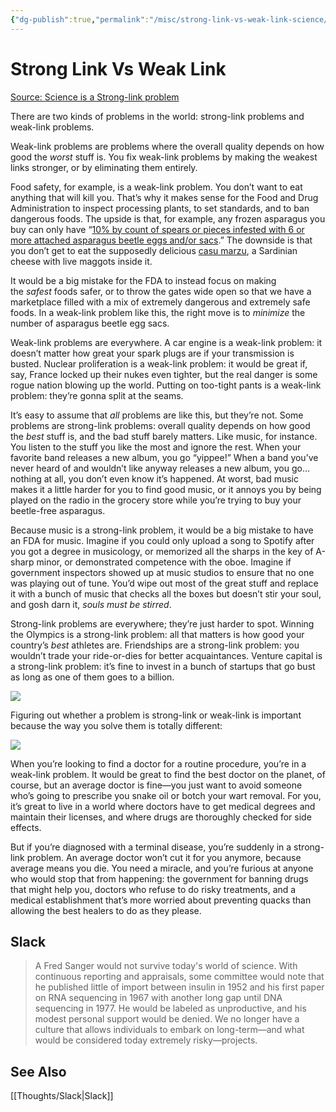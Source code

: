 ```yaml
---
{"dg-publish":true,"permalink":"/misc/strong-link-vs-weak-link-science/","tags":["misc"],"noteIcon":1}
---
```


# Strong Link Vs Weak Link

[Source: Science is a Strong-link problem](https://www.experimental-history.com/p/science-is-a-strong-link-problem)

There are two kinds of problems in the world: strong-link problems and weak-link problems.

Weak-link problems are problems where the overall quality depends on how good the _worst_ stuff is. You fix weak-link problems by making the weakest links stronger, or by eliminating them entirely.

Food safety, for example, is a weak-link problem. You don’t want to eat anything that will kill you. That’s why it makes sense for the Food and Drug Administration to inspect processing plants, to set standards, and to ban dangerous foods. The upside is that, for example, any frozen asparagus you buy can only have “[10% by count of spears or pieces infested with 6 or more attached asparagus beetle eggs and/or sacs](https://www.fda.gov/food/ingredients-additives-gras-packaging-guidance-documents-regulatory-information/food-defect-levels-handbook#commodities).” The downside is that you don’t get to eat the supposedly delicious [casu marzu](https://en.wikipedia.org/wiki/Casu_martzu), a Sardinian cheese with live maggots inside it.

It would be a big mistake for the FDA to instead focus on making the _safest_ foods safer, or to throw the gates wide open so that we have a marketplace filled with a mix of extremely dangerous and extremely safe foods. In a weak-link problem like this, the right move is to _minimize_ the number of asparagus beetle egg sacs.

Weak-link problems are everywhere. A car engine is a weak-link problem: it doesn’t matter how great your spark plugs are if your transmission is busted. Nuclear proliferation is a weak-link problem: it would be great if, say, France locked up their nukes even tighter, but the real danger is some rogue nation blowing up the world. Putting on too-tight pants is a weak-link problem: they’re gonna split at the seams.

It’s easy to assume that _all_ problems are like this, but they’re not. Some problems are strong-link problems: overall quality depends on how good the _best_ stuff is, and the bad stuff barely matters. Like music, for instance. You listen to the stuff you like the most and ignore the rest. When your favorite band releases a new album, you go “yippee!” When a band you’ve never heard of and wouldn’t like anyway releases a new album, you go…nothing at all, you don’t even know it’s happened. At worst, bad music makes it a little harder for you to find good music, or it annoys you by being played on the radio in the grocery store while you’re trying to buy your beetle-free asparagus.

Because music is a strong-link problem, it would be a big mistake to have an FDA for music. Imagine if you could only upload a song to Spotify after you got a degree in musicology, or memorized all the sharps in the key of A-sharp minor, or demonstrated competence with the oboe. Imagine if government inspectors showed up at music studios to ensure that no one was playing out of tune. You’d wipe out most of the great stuff and replace it with a bunch of music that checks all the boxes but doesn’t stir your soul, and gosh darn it, _souls must be stirred_.

Strong-link problems are everywhere; they’re just harder to spot. Winning the Olympics is a strong-link problem: all that matters is how good your country’s _best_ athletes are. Friendships are a strong-link problem: you wouldn’t trade your ride-or-dies for better acquaintances. Venture capital is a strong-link problem: it’s fine to invest in a bunch of startups that go bust as long as one of them goes to a billion.


![](https://substackcdn.com/image/fetch/w_1456,c_limit,f_auto,q_auto:good,fl_progressive:steep/https%3A%2F%2Fsubstack-post-media.s3.amazonaws.com%2Fpublic%2Fimages%2F19cb0bd2-10cc-48c2-ace8-6054faf280f5_515x405.png)



Figuring out whether a problem is strong-link or weak-link is important because the way you solve them is totally different:


![](https://substackcdn.com/image/fetch/w_1456,c_limit,f_auto,q_auto:good,fl_progressive:steep/https%3A%2F%2Fsubstack-post-media.s3.amazonaws.com%2Fpublic%2Fimages%2Fb45480c7-8701-4d2e-9913-51e98e44848e_921x504.png)



When you’re looking to find a doctor for a routine procedure, you’re in a weak-link problem. It would be great to find the best doctor on the planet, of course, but an average doctor is fine—you just want to avoid someone who’s going to prescribe you snake oil or botch your wart removal. For you, it’s great to live in a world where doctors have to get medical degrees and maintain their licenses, and where drugs are thoroughly checked for side effects.

But if you’re diagnosed with a terminal disease, you’re suddenly in a strong-link problem. An average doctor won’t cut it for you anymore, because average means you die. You need a miracle, and you’re furious at anyone who would stop that from happening: the government for banning drugs that might help you, doctors who refuse to do risky treatments, and a medical establishment that’s more worried about preventing quacks than allowing the best healers to do as they please.

## Slack
> A Fred Sanger would not survive today's world of science. With continuous reporting and appraisals, some committee would note that he published little of import between insulin in 1952 and his first paper on RNA sequencing in 1967 with another long gap until DNA sequencing in 1977. He would be labeled as unproductive, and his modest personal support would be denied. We no longer have a culture that allows individuals to embark on long-term—and what would be considered today extremely risky—projects.

## See Also
[[Thoughts/Slack\|Slack]]